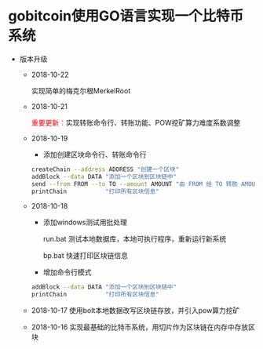 # gobitcoin使用GO语言实现一个比特币系统

- 版本升级

  - 2018-10-22

    实现简单的梅克尔根MerkelRoot

  - 2018-10-21

    <font color="red">重要更新：</font>实现转账命令行、转账功能、POW挖矿算力难度系数调整

  - 2018-10-19

    - 添加创建区块命令行、转账命令行

    ```bash
    createChain --address ADDRESS "创建一个区块"
    addBlock --data DATA "添加一个区块到区块链中"
    send --from FROM --to TO --amount AMOUNT "由 FROM 给 TO 转款 AMOUNT"
    printChain           "打印所有区块信息"
    ```

  - 2018-10-18 

       - 添加windows测试用批处理

            run.bat   测试本地数据库，本地可执行程序，重新运行新系统

            bp.bat    快速打印区块链信息

       - 增加命令行模式

       ```bash
       addBlock --data DATA "添加一个区块到区块链中"
       printChain           "打印所有区块信息"
       ```

  - 2018-10-17 使用bolt本地数据改写区块链存放，并引入pow算力挖矿

  - 2018-10-16 实现最基础的比特币系统，用切片作为区块链在内存中存放区块

